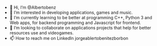 - 👋 Hi, I’m @Albertobenz
- 👀 I’m interested in developing applications, games and music.
- 🌱 I’m currently learning to be better at programming C++, Python 3 and Web apps, for backend programming and Javascript for frontend.
- 💞️ I’m looking to collaborate on applications projects that help for better resources use and videogames.
- 📫 How to reach me on LinkedIn jorgeablertobenitezborbon

<!---
Albertobenz/Albertobenz is a ✨ special ✨ repository because its `README.md` (this file) appears on your GitHub profile.
You can click the Preview link to take a look at your changes.
--->
